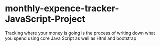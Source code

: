 # monthly-expence-tracker-JavaScript-Project
Tracking where your money is going is the process of writing down what you spend using core Java Script as well as Html and bootstrap

